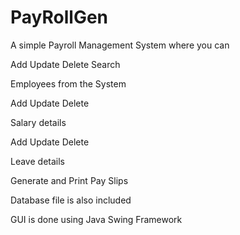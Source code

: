 # PayRollGen

A simple Payroll Management System where you can 

Add
Update
Delete
Search 

Employees from the System

Add
Update
Delete 

Salary details

Add
Update
Delete 

Leave details 

Generate and Print Pay Slips

Database file is also included

GUI is done using Java Swing Framework
